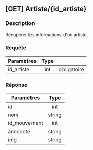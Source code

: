 ﻿---
id: Get artiste
hide_title: \[GET\] Artiste/\{id_artiste\}
---
## \[GET\] Artiste/\{id_artiste\}

### Description

Récupérer les informations d'un artiste.

### Requête

| Paramètres       |Type      ||
| ------------- | :-----------: | -----: |
| id_artiste      | int | obligatoire |


### Réponse

| Paramètres       |Type      |
| ------------- | :-----------: |
| id      | int |  
| nom    |   string    |
| id_mouvement     |   int    |
| anecdote     |   string    |
| img     |   string    |
